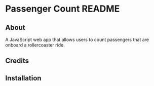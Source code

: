 # Passenger Count README

## About
A JavaScript web app that allows users to count passengers that are onboard a rollercoaster ride.

## Credits

## Installation
